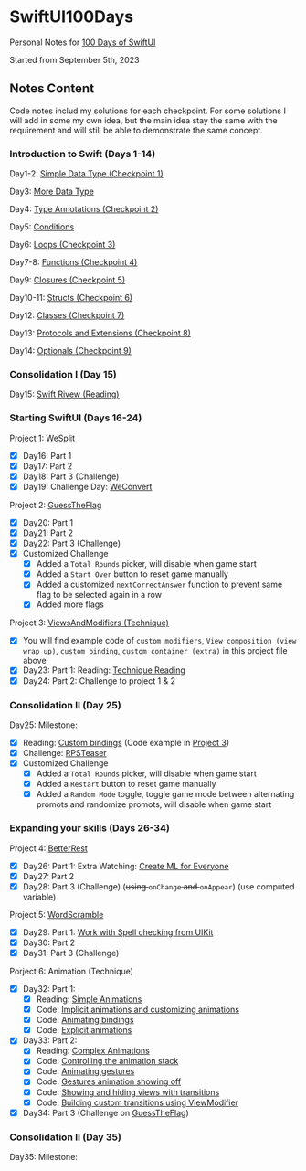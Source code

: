 # SwiftUI100Days
Personal Notes for [100 Days of SwiftUI](https://www.hackingwithswift.com/100/swiftui)

Started from September 5th, 2023

## Notes Content

Code notes includ my solutions for each checkpoint. For some solutions I will add in some my own idea, but the main idea stay the same with the requirement and will still be able to demonstrate the same concept.

### Introduction to Swift (Days 1-14)

Day1-2: [Simple Data Type (Checkpoint 1)](/Day1-2_SimpleDataType.playground/Contents.swift)

Day3: [More Data Type](/Day3_MoreDataType.playground/Contents.swift)

Day4: [Type Annotations (Checkpoint 2)](/Day4_TypeAnnotations.playground/Contents.swift)

Day5: [Conditions](/Day5_Conditions.playground/Contents.swift)

Day6: [Loops (Checkpoint 3)](/Day6_Loops.playground/Contents.swift)

Day7-8: [Functions (Checkpoint 4)](/Day7-8_Functions.playground/Contents.swift)

Day9: [Closures (Checkpoint 5)](/Day9_Closures.playground/Contents.swift)

Day10-11: [Structs (Checkpoint 6)](/Day10-11_Structs.playground/Contents.swift)

Day12: [Classes (Checkpoint 7)](/Day12_Classes.playground/Contents.swift)

Day13: [Protocols and Extensions (Checkpoint 8)](/Day13_ProtocolsAndExtensions.playground/Contents.swift)

Day14: [Optionals (Checkpoint 9)](/Day14_Optionals.playground/Contents.swift)

### Consolidation I (Day 15)

Day15: [Swift Rivew (Reading)](https://www.hackingwithswift.com/articles/242/learn-essential-swift-in-one-hour)

### Starting SwiftUI (Days 16-24)

Project 1: [WeSplit](/WeSplit/WeSplit/ContentView.swift)
- [x] Day16: Part 1
- [x] Day17: Part 2
- [x] Day18: Part 3 (Challenge)
- [x] Day19: Challenge Day: [WeConvert](/WeConvert/WeConvert/ContentView.swift)

Project 2: [GuessTheFlag](/GuessTheFlag/GuessTheFlag/ContentView.swift)
- [x] Day20: Part 1
- [x] Day21: Part 2
- [x] Day22: Part 3 (Challenge)
- [x] Customized Challenge
  - [x] Added a `Total Rounds` picker, will disable when game start
  - [x] Added a `Start Over` button to reset game manually
  - [x] Added a customized `nextCorrectAnswer` function to prevent same flag to be selected again in a row
  - [x] Added more flags

Project 3: [ViewsAndModifiers (Technique)](/ViewsAndModifiers/ViewsAndModifiers/ContentView.swift) 
- [x] You will find example code of `custom modifiers`, `View composition (view wrap up)`, `custom binding`, `custom container (extra)` in this project file above
- [x] Day23: Part 1: Reading: [Technique Reading](https://www.hackingwithswift.com/100/swiftui/23)
- [x] Day24: Part 2: Challenge to project 1 & 2

### Consolidation II (Day 25)

Day25: Milestone:
- [x] Reading: [Custom bindings](https://www.hackingwithswift.com/guide/ios-swiftui/2/2/key-points) (Code example in [Project 3](/ViewsAndModifiers/ViewsAndModifiers/ContentView.swift))
- [x] Challenge: [RPSTeaser](/RPSTeaser/RPSTeaser/ContentView.swift)
- [x] Customized Challenge
  - [x] Added a `Total Rounds` picker, will disable when game start
  - [x] Added a `Restart` button to reset game manually
  - [x] Added a `Random Mode` toggle, toggle game mode between alternating promots and randomize promots, will disable when game start

### Expanding your skills (Days 26-34)

Project 4: [BetterRest](/BetterRest/BetterRest/ContentView.swift)
- [x] Day26: Part 1: Extra Watching: [Create ML for Everyone](https://youtu.be/a905KIBw1hs)
- [x] Day27: Part 2
- [x] Day28: Part 3 (Challenge) (~~using `onChange` and `onAppear`~~) (use computed variable)

Project 5: [WordScramble](/WordScramble/WordScramble/ContentView.swift)
- [x] Day29: Part 1: [Work with Spell checking from UIKit](https://www.hackingwithswift.com/books/ios-swiftui/working-with-strings)
- [x] Day30: Part 2
- [x] Day31: Part 3 (Challenge)

Porject 6: Animation (Technique)
- [x] Day32: Part 1: 
  - [x] Reading: [Simple Animations](https://www.hackingwithswift.com/100/swiftui/32)
  - [x] Code: [Implicit animations and customizing animations](/Animations/Animations/ContentView.swift)
  - [x] Code: [Animating bindings](/Animations/Animations/ContentView2.swift)
  - [x] Code: [Explicit animations](/Animations/Animations/ContentView3.swift)
- [x] Day33: Part 2:
  - [x] Reading: [Complex Animations](https://www.hackingwithswift.com/100/swiftui/33)
  - [x] Code: [Controlling the animation stack](/Animations/Animations/ContentView4.swift)
  - [x] Code: [Animating gestures](/Animations/Animations/ContentView5.swift)
  - [x] Code: [Gestures animation showing off](/Animations/Animations/HelloSwiftUIDragAnimation.swift)
  - [x] Code: [Showing and hiding views with transitions](/Animations/Animations/ContentView6.swift)
  - [x] Code: [Building custom transitions using ViewModifier](/Animations/Animations/ContentView7.swift)
- [x] Day34: Part 3 (Challenge on [GuessTheFlag](/GuessTheFlag/GuessTheFlag/ContentView.swift))

### Consolidation II (Day 35)

Day35: Milestone: